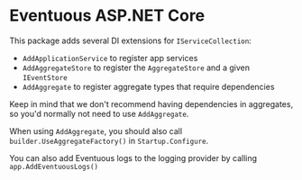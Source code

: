 # Eventuous ASP.NET Core

This package adds several DI extensions for `IServiceCollection`:

- `AddApplicationService` to register app services
- `AddAggregateStore` to register the `AggregateStore` and a given `IEventStore`
- `AddAggregate` to register aggregate types that require dependencies

Keep in mind that we don't recommend having dependencies in aggregates, so you'd normally not need to use `AddAggregate`.

When using `AddAggregate`, you should also call `builder.UseAggregateFactory()` in `Startup.Configure`.

You can also add Eventuous logs to the logging provider by calling `app.AddEventuousLogs()`
